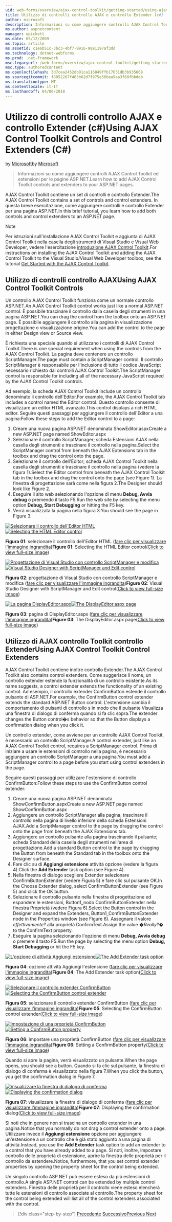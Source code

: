 ```yaml
---
uid: web-forms/overview/ajax-control-toolkit/getting-started/using-ajax-control-toolkit-controls-and-control-extenders-cs
title: Utilizzo di controlli controllo AJAX e controllo Extender (c#) | Documenti Microsoft
author: microsoft
description: Informazioni su come aggiungere controlli AJAX Control Toolkit ed estensioni per le pagine ASP.NET.
ms.author: aspnetcontent
manager: wpickett
ms.date: 05/12/2009
ms.topic: article
ms.assetid: c1e6b51c-3bc3-4bf7-9916-9991197af3dd
ms.technology: dotnet-webforms
ms.prod: .net-framework
msc.legacyurl: /web-forms/overview/ajax-control-toolkit/getting-started/using-ajax-control-toolkit-controls-and-control-extenders-cs
msc.type: authoredcontent
ms.openlocfilehash: 3d7cea2452db01ca116849ffb17631db3b935668
ms.sourcegitcommit: f8852267f463b62d7f975e56bea9aa3f68fbbdeb
ms.translationtype: MT
ms.contentlocale: it-IT
ms.lasthandoff: 04/06/2018
---
```

<a name="using-ajax-control-toolkit-controls-and-control-extenders-c"></a><span data-ttu-id="74c59-103">Utilizzo di controlli controllo AJAX e controllo Extender (c#)</span><span class="sxs-lookup"><span data-stu-id="74c59-103">Using AJAX Control Toolkit Controls and Control Extenders (C#)</span></span>
====================
<span data-ttu-id="74c59-104">by [Microsoft](https://github.com/microsoft)</span><span class="sxs-lookup"><span data-stu-id="74c59-104">by [Microsoft](https://github.com/microsoft)</span></span>

> <span data-ttu-id="74c59-105">Informazioni su come aggiungere controlli AJAX Control Toolkit ed estensioni per le pagine ASP.NET.</span><span class="sxs-lookup"><span data-stu-id="74c59-105">Learn how to add AJAX Control Toolkit controls and extenders to your ASP.NET pages.</span></span>


<span data-ttu-id="74c59-106">AJAX Control Toolkit contiene un set di controlli e controllo Extender.</span><span class="sxs-lookup"><span data-stu-id="74c59-106">The AJAX Control Toolkit contains a set of controls and control extenders.</span></span> <span data-ttu-id="74c59-107">In questa breve esercitazione, come aggiungere controlli e controllo Extender per una pagina ASP.NET.</span><span class="sxs-lookup"><span data-stu-id="74c59-107">In this brief tutorial, you learn how to add both controls and control extenders to an ASP.NET page.</span></span>

> [!NOTE] 
> 
> <span data-ttu-id="74c59-108">Per istruzioni sull'installazione AJAX Control Toolkit e aggiunta di AJAX Control Toolkit nella casella degli strumenti di Visual Studio e Visual Web Developer, vedere l'esercitazione [introduzione AJAX Control Toolkit](get-started-with-the-ajax-control-toolkit-cs.md).</span><span class="sxs-lookup"><span data-stu-id="74c59-108">For instructions on installing the AJAX Control Toolkit and adding the AJAX Control Toolkit to the Visual Studio/Visual Web Developer toolbox, see the tutorial [Get Started with the AJAX Control Toolkit](get-started-with-the-ajax-control-toolkit-cs.md).</span></span>


## <a name="using-ajax-control-toolkit-controls"></a><span data-ttu-id="74c59-109">Utilizzo di controlli controllo AJAX</span><span class="sxs-lookup"><span data-stu-id="74c59-109">Using AJAX Control Toolkit Controls</span></span>

<span data-ttu-id="74c59-110">Un controllo AJAX Control Toolkit funziona come un normale controllo ASP.NET.</span><span class="sxs-lookup"><span data-stu-id="74c59-110">An AJAX Control Toolkit control works just like a normal ASP.NET control.</span></span> <span data-ttu-id="74c59-111">È possibile trascinare il controllo dalla casella degli strumenti in una pagina ASP.NET.</span><span class="sxs-lookup"><span data-stu-id="74c59-111">You can drag the control from the toolbox onto an ASP.NET page.</span></span> <span data-ttu-id="74c59-112">È possibile aggiungere il controllo alla pagina in visualizzazione progettazione o visualizzazione origine.</span><span class="sxs-lookup"><span data-stu-id="74c59-112">You can add the control to the page in either Design view or Source view.</span></span>

<span data-ttu-id="74c59-113">È richiesta una speciale quando si utilizzano i controlli di AJAX Control Toolkit.</span><span class="sxs-lookup"><span data-stu-id="74c59-113">There is one special requirement when using the controls from the AJAX Control Toolkit.</span></span> <span data-ttu-id="74c59-114">La pagina deve contenere un controllo ScriptManager.</span><span class="sxs-lookup"><span data-stu-id="74c59-114">The page must contain a ScriptManager control.</span></span> <span data-ttu-id="74c59-115">Il controllo ScriptManager è responsabile per l'inclusione di tutto il codice JavaScript necessario richiesto dai controlli AJAX Control Toolkit.</span><span class="sxs-lookup"><span data-stu-id="74c59-115">The ScriptManager control is responsible for including all of the necessary JavaScript required by the AJAX Control Toolkit controls.</span></span>

<span data-ttu-id="74c59-116">Ad esempio, la scheda AJAX Control Toolkit include un controllo denominato il controllo dell'Editor.</span><span class="sxs-lookup"><span data-stu-id="74c59-116">For example, the AJAX Control Toolkit tab includes a control named the Editor control.</span></span> <span data-ttu-id="74c59-117">Questo controllo consente di visualizzare un editor HTML avanzato.</span><span class="sxs-lookup"><span data-stu-id="74c59-117">This control displays a rich HTML editor.</span></span> <span data-ttu-id="74c59-118">Seguire questi passaggi per aggiungere il controllo dell'Editor a una pagina:</span><span class="sxs-lookup"><span data-stu-id="74c59-118">Follow these steps to add the Editor control to a page:</span></span>

1. <span data-ttu-id="74c59-119">Creare una nuova pagina ASP.NET denominata ShowEditor.aspx</span><span class="sxs-lookup"><span data-stu-id="74c59-119">Create a new ASP.NET page named ShowEditor.aspx</span></span>
2. <span data-ttu-id="74c59-120">Selezionare il controllo ScriptManager; scheda Estensioni AJAX nella casella degli strumenti e trascinare il controllo nella pagina.</span><span class="sxs-lookup"><span data-stu-id="74c59-120">Select the ScriptManager control from beneath the AJAX Extensions tab in the toolbox and drag the control onto the page.</span></span>
3. <span data-ttu-id="74c59-121">Selezionare il controllo dell'Editor; scheda AJAX Control Toolkit nella casella degli strumenti e trascinare il controllo nella pagina (vedere la figura 1).</span><span class="sxs-lookup"><span data-stu-id="74c59-121">Select the Editor control from beneath the AJAX Control Toolkit tab in the toolbox and drag the control onto the page (see Figure 1).</span></span> <span data-ttu-id="74c59-122">La finestra di progettazione sarà come nella figura 2.</span><span class="sxs-lookup"><span data-stu-id="74c59-122">The Designer should look like Figure 2.</span></span>
4. <span data-ttu-id="74c59-123">Eseguire il sito web selezionando l'opzione di menu **Debug, Avvia debug** o premendo il tasto F5.</span><span class="sxs-lookup"><span data-stu-id="74c59-123">Run the web site by selecting the menu option **Debug, Start Debugging** or hitting the F5 key.</span></span>
5. <span data-ttu-id="74c59-124">Verrà visualizzata la pagina nella figura 3.</span><span class="sxs-lookup"><span data-stu-id="74c59-124">You should see the page in Figure 3.</span></span>


<span data-ttu-id="74c59-125">[![Selezionare il controllo dell'Editor HTML](using-ajax-control-toolkit-controls-and-control-extenders-cs/_static/image1.jpg)](using-ajax-control-toolkit-controls-and-control-extenders-cs/_static/image1.png)</span><span class="sxs-lookup"><span data-stu-id="74c59-125">[![Selecting the HTML Editor control](using-ajax-control-toolkit-controls-and-control-extenders-cs/_static/image1.jpg)](using-ajax-control-toolkit-controls-and-control-extenders-cs/_static/image1.png)</span></span>

<span data-ttu-id="74c59-126">**Figura 01**: selezionare il controllo dell'Editor HTML ([fare clic per visualizzare l'immagine ingrandita](using-ajax-control-toolkit-controls-and-control-extenders-cs/_static/image2.png))</span><span class="sxs-lookup"><span data-stu-id="74c59-126">**Figure 01**: Selecting the HTML Editor control([Click to view full-size image](using-ajax-control-toolkit-controls-and-control-extenders-cs/_static/image2.png))</span></span>


<span data-ttu-id="74c59-127">[![Progettazione di Visual Studio con controllo ScriptManager e modifica](using-ajax-control-toolkit-controls-and-control-extenders-cs/_static/image2.jpg)](using-ajax-control-toolkit-controls-and-control-extenders-cs/_static/image3.png)</span><span class="sxs-lookup"><span data-stu-id="74c59-127">[![Visual Studio Designer with ScriptManager and Edit control](using-ajax-control-toolkit-controls-and-control-extenders-cs/_static/image2.jpg)](using-ajax-control-toolkit-controls-and-control-extenders-cs/_static/image3.png)</span></span>

<span data-ttu-id="74c59-128">**Figura 02**: progettazione di Visual Studio con controllo ScriptManager e modifica ([fare clic per visualizzare l'immagine ingrandita](using-ajax-control-toolkit-controls-and-control-extenders-cs/_static/image4.png))</span><span class="sxs-lookup"><span data-stu-id="74c59-128">**Figure 02**: Visual Studio Designer with ScriptManager and Edit control([Click to view full-size image](using-ajax-control-toolkit-controls-and-control-extenders-cs/_static/image4.png))</span></span>


<span data-ttu-id="74c59-129">[![La pagina DisplayEditor.aspx](using-ajax-control-toolkit-controls-and-control-extenders-cs/_static/image3.jpg)](using-ajax-control-toolkit-controls-and-control-extenders-cs/_static/image5.png)</span><span class="sxs-lookup"><span data-stu-id="74c59-129">[![The DisplayEditor.aspx page](using-ajax-control-toolkit-controls-and-control-extenders-cs/_static/image3.jpg)](using-ajax-control-toolkit-controls-and-control-extenders-cs/_static/image5.png)</span></span>

<span data-ttu-id="74c59-130">**Figura 03**: pagina di DisplayEditor.aspx ([fare clic per visualizzare l'immagine ingrandita](using-ajax-control-toolkit-controls-and-control-extenders-cs/_static/image6.png))</span><span class="sxs-lookup"><span data-stu-id="74c59-130">**Figure 03**: The DisplayEditor.aspx page([Click to view full-size image](using-ajax-control-toolkit-controls-and-control-extenders-cs/_static/image6.png))</span></span>


## <a name="using-ajax-control-toolkit-control-extenders"></a><span data-ttu-id="74c59-131">Utilizzo di AJAX controllo Toolkit controllo Extender</span><span class="sxs-lookup"><span data-stu-id="74c59-131">Using AJAX Control Toolkit Control Extenders</span></span>

<span data-ttu-id="74c59-132">AJAX Control Toolkit contiene inoltre controllo Extender.</span><span class="sxs-lookup"><span data-stu-id="74c59-132">The AJAX Control Toolkit also contains control extenders.</span></span> <span data-ttu-id="74c59-133">Come suggerisce il nome, un controllo extender estende la funzionalità di un controllo esistente.</span><span class="sxs-lookup"><span data-stu-id="74c59-133">As its name suggests, a control extender extends the functionality of an existing control.</span></span> <span data-ttu-id="74c59-134">Ad esempio, il controllo extender ConfirmButton estende il controllo pulsante di ASP.NET.</span><span class="sxs-lookup"><span data-stu-id="74c59-134">For example, the ConfirmButton control extender extends the standard ASP.NET Button control.</span></span> <span data-ttu-id="74c59-135">L'estensione cambia il comportamento di pulsanti di controllo s in modo che il pulsante Visualizza una finestra di dialogo di conferma quando si fa clic sopra.</span><span class="sxs-lookup"><span data-stu-id="74c59-135">The extender changes the Button control�s behavior so that the Button displays a confirmation dialog when you click it.</span></span>

<span data-ttu-id="74c59-136">Un controllo extender, come avviene per un controllo AJAX Control Toolkit, è necessario un controllo ScriptManager.</span><span class="sxs-lookup"><span data-stu-id="74c59-136">A control extender, just like an AJAX Control Toolkit control, requires a ScriptManager control.</span></span> <span data-ttu-id="74c59-137">Prima di iniziare a usare le estensioni di controllo nella pagina, è necessario aggiungere un controllo ScriptManager a una pagina.</span><span class="sxs-lookup"><span data-stu-id="74c59-137">You must add a ScriptManager control to a page before you start using control extenders in the page.</span></span>

<span data-ttu-id="74c59-138">Seguire questi passaggi per utilizzare l'estensione di controllo ConfirmButton:</span><span class="sxs-lookup"><span data-stu-id="74c59-138">Follow these steps to use the ConfirmButton control extender:</span></span>

1. <span data-ttu-id="74c59-139">Creare una nuova pagina ASP.NET denominata ShowConfirmButton.aspx</span><span class="sxs-lookup"><span data-stu-id="74c59-139">Create a new ASP.NET page named ShowConfirmButton.aspx</span></span>
2. <span data-ttu-id="74c59-140">Aggiungere un controllo ScriptManager alla pagina, trascinare il controllo nella pagina di livello inferiore della scheda Estensioni AJAX.</span><span class="sxs-lookup"><span data-stu-id="74c59-140">Add a ScriptManager control to the page by dragging the control onto the page from beneath the AJAX Extensions tab.</span></span>
3. <span data-ttu-id="74c59-141">Aggiungere un controllo pulsante alla pagina trascinando il pulsante; scheda Standard della casella degli strumenti nell'area di progettazione.</span><span class="sxs-lookup"><span data-stu-id="74c59-141">Add a standard Button control to the page by dragging the Button from beneath the Standard tab in the toolbox onto the Designer surface.</span></span>
4. <span data-ttu-id="74c59-142">Fare clic su di **Aggiungi estensione** attività opzione (vedere la figura 4).</span><span class="sxs-lookup"><span data-stu-id="74c59-142">Click the **Add Extender** task option (see Figure 4).</span></span>
5. <span data-ttu-id="74c59-143">Nella finestra di dialogo scegliere Extender selezionare ConfirmButtonExtender (vedere Figura 5) e fare clic sul pulsante OK.</span><span class="sxs-lookup"><span data-stu-id="74c59-143">In the Choose Extender dialog, select ConfirmButtonExtender (see Figure 5) and click the OK button.</span></span>
6. <span data-ttu-id="74c59-144">Selezionare il controllo pulsante nella finestra di progettazione ed espandere le estensioni, Button1\_nodo ConfirmButtonExtender nella finestra Proprietà (vedere Figura 6).</span><span class="sxs-lookup"><span data-stu-id="74c59-144">Select the Button control in the Designer and expand the Extenders, Button1\_ConfirmButtonExtender node in the Properties window (see Figure 6).</span></span> <span data-ttu-id="74c59-145">Assegnare il valore *effettivamente?* alla proprietà ConfirmText.</span><span class="sxs-lookup"><span data-stu-id="74c59-145">Assign the value *�Really?�* to the ConfirmText property.</span></span>
7. <span data-ttu-id="74c59-146">Eseguire la pagina selezionando l'opzione di menu **Debug, Avvia debug** o premere il tasto F5.</span><span class="sxs-lookup"><span data-stu-id="74c59-146">Run the page by selecting the menu option **Debug, Start Debugging** or hit the F5 key.</span></span>


<span data-ttu-id="74c59-147">[![L'opzione di attività Aggiungi estensione](using-ajax-control-toolkit-controls-and-control-extenders-cs/_static/image4.jpg)](using-ajax-control-toolkit-controls-and-control-extenders-cs/_static/image7.png)</span><span class="sxs-lookup"><span data-stu-id="74c59-147">[![The Add Extender task option](using-ajax-control-toolkit-controls-and-control-extenders-cs/_static/image4.jpg)](using-ajax-control-toolkit-controls-and-control-extenders-cs/_static/image7.png)</span></span>

<span data-ttu-id="74c59-148">**Figura 04**: opzione attività Aggiungi l'estensione ([fare clic per visualizzare l'immagine ingrandita](using-ajax-control-toolkit-controls-and-control-extenders-cs/_static/image8.png))</span><span class="sxs-lookup"><span data-stu-id="74c59-148">**Figure 04**: The Add Extender task option([Click to view full-size image](using-ajax-control-toolkit-controls-and-control-extenders-cs/_static/image8.png))</span></span>


<span data-ttu-id="74c59-149">[![Selezionare il controllo extender ConfirmButton](using-ajax-control-toolkit-controls-and-control-extenders-cs/_static/image5.jpg)](using-ajax-control-toolkit-controls-and-control-extenders-cs/_static/image9.png)</span><span class="sxs-lookup"><span data-stu-id="74c59-149">[![Selecting the ConfirmButton control extender](using-ajax-control-toolkit-controls-and-control-extenders-cs/_static/image5.jpg)](using-ajax-control-toolkit-controls-and-control-extenders-cs/_static/image9.png)</span></span>

<span data-ttu-id="74c59-150">**Figura 05**: selezionare il controllo extender ConfirmButton ([fare clic per visualizzare l'immagine ingrandita](using-ajax-control-toolkit-controls-and-control-extenders-cs/_static/image10.png))</span><span class="sxs-lookup"><span data-stu-id="74c59-150">**Figure 05**: Selecting the ConfirmButton control extender([Click to view full-size image](using-ajax-control-toolkit-controls-and-control-extenders-cs/_static/image10.png))</span></span>


<span data-ttu-id="74c59-151">[![Impostazione di una proprietà ConfirmButton](using-ajax-control-toolkit-controls-and-control-extenders-cs/_static/image6.jpg)](using-ajax-control-toolkit-controls-and-control-extenders-cs/_static/image11.png)</span><span class="sxs-lookup"><span data-stu-id="74c59-151">[![Setting a ConfirmButton property](using-ajax-control-toolkit-controls-and-control-extenders-cs/_static/image6.jpg)](using-ajax-control-toolkit-controls-and-control-extenders-cs/_static/image11.png)</span></span>

<span data-ttu-id="74c59-152">**Figura 06**: impostare una proprietà ConfirmButton ([fare clic per visualizzare l'immagine ingrandita](using-ajax-control-toolkit-controls-and-control-extenders-cs/_static/image12.png))</span><span class="sxs-lookup"><span data-stu-id="74c59-152">**Figure 06**: Setting a ConfirmButton property([Click to view full-size image](using-ajax-control-toolkit-controls-and-control-extenders-cs/_static/image12.png))</span></span>


<span data-ttu-id="74c59-153">Quando si apre la pagina, verrà visualizzato un pulsante.</span><span class="sxs-lookup"><span data-stu-id="74c59-153">When the page opens, you should see a button.</span></span> <span data-ttu-id="74c59-154">Quando si fa clic sul pulsante, la finestra di dialogo di conferma è visualizzato nella figura 7.</span><span class="sxs-lookup"><span data-stu-id="74c59-154">When you click the button, you get the confirmation dialog in Figure 7.</span></span>


<span data-ttu-id="74c59-155">[![Visualizzare la finestra di dialogo di conferma](using-ajax-control-toolkit-controls-and-control-extenders-cs/_static/image7.jpg)](using-ajax-control-toolkit-controls-and-control-extenders-cs/_static/image13.png)</span><span class="sxs-lookup"><span data-stu-id="74c59-155">[![Displaying the confirmation dialog](using-ajax-control-toolkit-controls-and-control-extenders-cs/_static/image7.jpg)](using-ajax-control-toolkit-controls-and-control-extenders-cs/_static/image13.png)</span></span>

<span data-ttu-id="74c59-156">**Figura 07**: visualizzare la finestra di dialogo di conferma ([fare clic per visualizzare l'immagine ingrandita](using-ajax-control-toolkit-controls-and-control-extenders-cs/_static/image14.png))</span><span class="sxs-lookup"><span data-stu-id="74c59-156">**Figure 07**: Displaying the confirmation dialog([Click to view full-size image](using-ajax-control-toolkit-controls-and-control-extenders-cs/_static/image14.png))</span></span>


<span data-ttu-id="74c59-157">Si noti che in genere non si trascina un controllo extender in una pagina.</span><span class="sxs-lookup"><span data-stu-id="74c59-157">Notice that you normally do not drag a control extender onto a page.</span></span> <span data-ttu-id="74c59-158">Utilizzare invece il **Aggiungi estensione** opzione per aggiungere un'estensione a un controllo che è già stato aggiunto a una pagina di attività.</span><span class="sxs-lookup"><span data-stu-id="74c59-158">Instead, you use the **Add Extender** task option to add an extender to a control that you have already added to a page.</span></span> <span data-ttu-id="74c59-159">Si noti, inoltre, impostare controllo delle proprietà di estensione, aprire la finestra delle proprietà per il controllo da estendere.</span><span class="sxs-lookup"><span data-stu-id="74c59-159">Notice, furthermore, that you set control extender properties by opening the property sheet for the control being extended.</span></span>

<span data-ttu-id="74c59-160">Un singolo controllo ASP.NET può essere esteso da più estensioni di controllo.</span><span class="sxs-lookup"><span data-stu-id="74c59-160">A single ASP.NET control can be extended by multiple control extenders.</span></span> <span data-ttu-id="74c59-161">Finestra delle proprietà per il controllo viene esteso elencherà tutte le estensioni di controllo associate al controllo.</span><span class="sxs-lookup"><span data-stu-id="74c59-161">The property sheet for the control being extended will list all of the control extenders associated with the control.</span></span>

> [!div class="step-by-step"]
> <span data-ttu-id="74c59-162">[Precedente](get-started-with-the-ajax-control-toolkit-cs.md)
> [Successivo](creating-a-custom-ajax-control-toolkit-control-extender-cs.md)</span><span class="sxs-lookup"><span data-stu-id="74c59-162">[Previous](get-started-with-the-ajax-control-toolkit-cs.md)
[Next](creating-a-custom-ajax-control-toolkit-control-extender-cs.md)</span></span>
